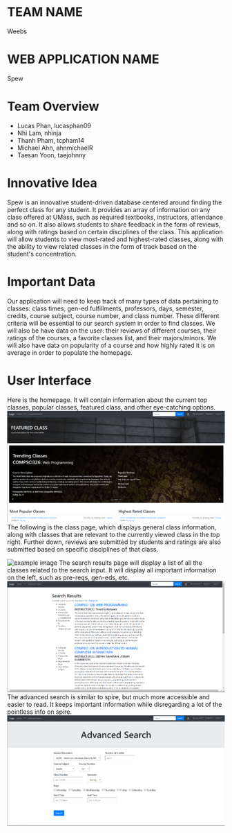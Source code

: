 # TEAM NAME
Weebs
# WEB APPLICATION NAME
Spew

# Team Overview

* Lucas Phan, lucasphan09
* Nhi Lam, nhinja
* Thanh Pham, tcpham14
* Michael Ahn, ahnmichaelR
* Taesan Yoon, taejohnny
 
# Innovative Idea

Spew is an innovative student-driven database centered around finding the perfect class for any student. It provides an array of information on any class offered at UMass, such as required textbooks, instructors, attendance and so on. It also allows students to share feedback in the form of reviews, along with ratings based on certain disciplines of the class. This application will allow students to view most-rated and highest-rated classes, along with the ability to view related classes in the form of track based on the student's concentration. 
# Important Data

Our application will need to keep track of many types of data pertaining to classes: class times, gen-ed fulfillments, professors, days, semester, credits, course subject, course number, and class number. These different criteria will be essential to our search system in order to find classes. We will also be have data on the user: their reviews of different courses, their ratings of the courses, a favorite classes list, and their majors/minors. We will also have data on popularity of a course and how highly rated it is on average in order to populate the homepage. 
# User Interface


Here is the homepage. It will contain information about the current top classes, popular classes, featured class, and other eye-catching options. 
 ![example image](imgs/index.png)
 The following is the class page, which displays general class information, along with classes that are relevant to the currently viewed class in the top right. Further down, reviews are submitted by students and ratings are also submitted based on specific disciplines of that class.

![example image](imgs/class_proposal.png)
 The search results page will display a list of all the classes related to the search input. It will display all important information on the left, such as pre-reqs, gen-eds, etc. 
 ![example image](imgs/searchresults.png)
 The advanced search is similar to spire, but much more accessible and easier to read. It keeps important information while disregarding a lot of the pointless info on spire.
![example image](imgs/advancedsearch.png)
